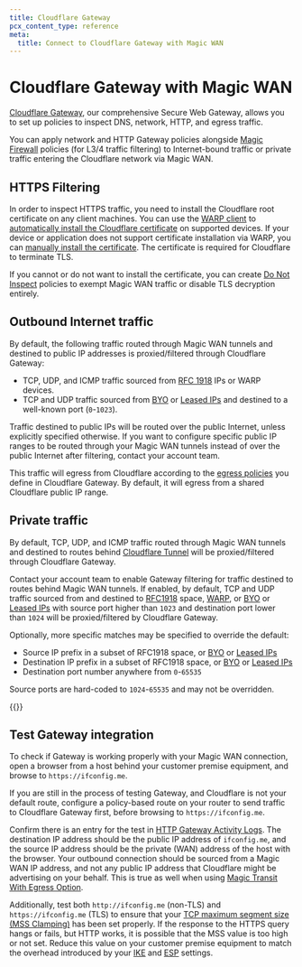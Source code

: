```yaml
---
title: Cloudflare Gateway
pcx_content_type: reference
meta:
  title: Connect to Cloudflare Gateway with Magic WAN
---
```


# Cloudflare Gateway with Magic WAN

[Cloudflare Gateway](/cloudflare-one/policies/gateway/), our comprehensive Secure Web Gateway, allows you to set up policies to inspect DNS, network, HTTP, and egress traffic.

You can apply network and HTTP Gateway policies alongside [Magic Firewall](/magic-firewall/) policies (for L3/4 traffic filtering) to Internet-bound traffic or private traffic entering the Cloudflare network via Magic WAN.

## HTTPS Filtering

In order to inspect HTTPS traffic, you need to install the Cloudflare root certificate on any client machines. You can use the [WARP client](/cloudflare-one/connections/connect-devices/warp/) to [automatically install the Cloudflare certificate](/cloudflare-one/connections/connect-devices/warp/user-side-certificates/install-cert-with-warp/) on supported devices. If your device or application does not support certificate installation via WARP, you can [manually install the certificate](/cloudflare-one/connections/connect-devices/warp/user-side-certificates/install-cloudflare-cert/). The certificate is required for Cloudflare to terminate TLS.

If you cannot or do not want to install the certificate, you can create [Do Not Inspect](/cloudflare-one/policies/gateway/http-policies/#do-not-inspect) policies to exempt Magic WAN traffic or disable TLS decryption entirely.

## Outbound Internet traffic

By default, the following traffic routed through Magic WAN tunnels and destined to public IP addresses is proxied/filtered through Cloudflare Gateway:

- TCP, UDP, and ICMP traffic sourced from [RFC 1918](https://datatracker.ietf.org/doc/html/rfc1918) IPs or WARP devices.
- TCP and UDP traffic sourced from [BYO](/byoip/) or [Leased IPs](/magic-transit/cloudflare-ips/) and destined to a well-known port (`0`-`1023`).

Traffic destined to public IPs will be routed over the public Internet, unless explicitly specified otherwise. If you want to configure specific public IP ranges to be routed through your Magic WAN tunnels instead of over the public Internet after filtering, contact your account team.

This traffic will egress from Cloudflare according to the [egress policies](/cloudflare-one/policies/gateway/egress-policies/) you define in Cloudflare Gateway. By default, it will egress from a shared Cloudflare public IP range.

## Private traffic

By default, TCP, UDP, and ICMP traffic routed through Magic WAN tunnels and destined to routes behind [Cloudflare Tunnel](/cloudflare-one/connections/connect-networks/#cloudflare-tunnel) will be proxied/filtered through Cloudflare Gateway.

Contact your account team to enable Gateway filtering for traffic destined to routes behind Magic WAN tunnels. If enabled, by default, TCP and UDP traffic sourced from and destined to [RFC1918](https://datatracker.ietf.org/doc/html/rfc1918) space, [WARP](/cloudflare-one/connections/connect-devices/warp/), or [BYO](/byoip/) or [Leased IPs](/magic-transit/cloudflare-ips/) with source port higher than `1023` and destination port lower than `1024` will be proxied/filtered by Cloudflare Gateway.

Optionally, more specific matches may be specified to override the default:

- Source IP prefix in a subset of RFC1918 space, or [BYO](/byoip/) or [Leased IPs](/magic-transit/cloudflare-ips/)
- Destination IP prefix in a subset of RFC1918 space, or [BYO](/byoip/) or [Leased IPs](/magic-transit/cloudflare-ips/)
- Destination port number anywhere from `0`-`65535`

Source ports are hard-coded to `1024`-`65535` and may not be overridden.

{{<render file="_traceroute.md">}}

## Test Gateway integration

To check if Gateway is working properly with your Magic WAN connection, open a browser from a host behind your customer premise equipment, and browse to `https://ifconfig.me`.

If you are still in the process of testing Gateway, and Cloudflare is not your default route, configure a policy-based route on your router to send traffic to Cloudflare Gateway first, before browsing to `https://ifconfig.me`.

Confirm there is an entry for the test in [HTTP Gateway Activity Logs](/cloudflare-one/insights/logs/gateway-logs/#http-logs). The destination IP address should be the public IP address of `ifconfig.me`, and the source IP address should be the private (WAN) address of the host with the browser. Your outbound connection should be sourced from a Magic WAN IP address, and not any public IP address that Cloudflare might be advertising on your behalf. This is true as well when using [Magic Transit With Egress Option](/reference-architecture/architectures/magic-transit/#magic-transit-with-egress-option-enabled).

Additionally, test both `http://ifconfig.me` (non-TLS) and `https://ifconfig.me` (TLS) to ensure that your [TCP maximum segment size (MSS Clamping)](/magic-wan/prerequisites/#set-maximum-segment-size) has been set properly.  If the response to the HTTPS query hangs or fails, but HTTP works, it is possible that the MSS value is too high or not set. Reduce this value on your customer premise equipment to match the overhead introduced by your [IKE](/magic-wan/reference/tunnels/#supported-configuration-parameters) and [ESP](https://en.wikipedia.org/wiki/IPsec#Encapsulating_Security_Payload) settings.
